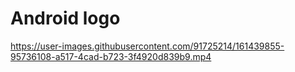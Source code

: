 # Android logo


https://user-images.githubusercontent.com/91725214/161439855-95736108-a517-4cad-b723-3f4920d839b9.mp4
